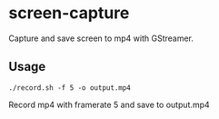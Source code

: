 # screen-capture
Capture and save screen to mp4 with GStreamer.

## Usage
```
./record.sh -f 5 -o output.mp4
```
Record mp4 with framerate 5 and save to output.mp4 
